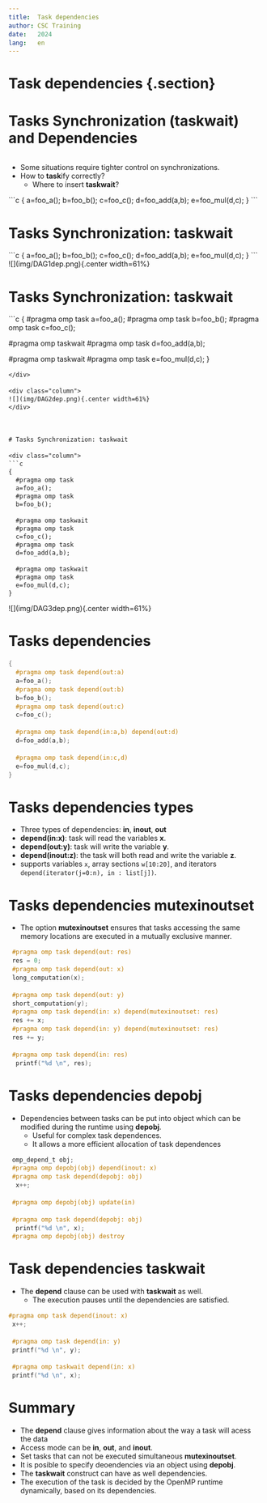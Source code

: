 ```yaml
---
title:  Task dependencies
author: CSC Training
date:   2024
lang:   en
---
```


# Task dependencies {.section}

# Tasks Synchronization (**taskwait**) and Dependencies

<div class="column">

- Some situations require tighter control on synchronizations.
- How to **task**ify correctly?
    - Where to insert **taskwait**?

</div>

<div class="column">
```c
{
  a=foo_a();
  b=foo_b();
  c=foo_c();
  d=foo_add(a,b);
  e=foo_mul(d,c);
}
``` 
</div>

# Tasks Synchronization: **taskwait**


<div class="column">
```c
{
  a=foo_a();
  b=foo_b();
  c=foo_c();
  d=foo_add(a,b);
  e=foo_mul(d,c);
}
``` 
</div>

<div class="column">
![](img/DAG1dep.png){.center width=61%}
</div>


# Tasks Synchronization: **taskwait**


<div class="column">
```c
{
  #pragma omp task
  a=foo_a();
  #pragma omp task
  b=foo_b();
  #pragma omp task
  c=foo_c();

  #pragma omp taskwait
  #pragma omp task
  d=foo_add(a,b);

  #pragma omp taskwait
  #pragma omp task
  e=foo_mul(d,c);
}
```  
</div>

<div class="column">
![](img/DAG2dep.png){.center width=61%}
</div>



# Tasks Synchronization: taskwait

<div class="column">
```c
{
  #pragma omp task
  a=foo_a();
  #pragma omp task
  b=foo_b();

  #pragma omp taskwait
  #pragma omp task
  c=foo_c();
  #pragma omp task
  d=foo_add(a,b);

  #pragma omp taskwait
  #pragma omp task
  e=foo_mul(d,c);
}
``` 
</div>

<div class="column">
![](img/DAG3dep.png){.center width=61%}
</div>

# Tasks dependencies

```c
{
  #pragma omp task depend(out:a)
  a=foo_a();
  #pragma omp task depend(out:b)
  b=foo_b();
  #pragma omp task depend(out:c)
  c=foo_c();

  #pragma omp task depend(in:a,b) depend(out:d)
  d=foo_add(a,b);
  
  #pragma omp task depend(in:c,d)
  e=foo_mul(d,c);
}
```  


# Tasks dependencies types

 - Three types of dependencies: **in**, **inout**, **out**
  - **depend(in:x)**: task will read the variables **x**.
  - **depend(out:y)**: task will write the variable **y**.
  - **depend(inout:z)**: the task will both read and write the variable **z**.
  - supports variables `x`, array sections `w[10:20]`, and iterators `depend(iterator(j=0:n), in : list[j])`.

# Tasks dependencies mutexinoutset

 - The option **mutexinoutset** ensures that tasks accessing the same memory locations are executed in a mutually exclusive manner.


```c
 #pragma omp task depend(out: res) 
 res = 0;
 #pragma omp task depend(out: x) 
 long_computation(x);

 #pragma omp task depend(out: y) 
 short_computation(y);
 #pragma omp task depend(in: x) depend(mutexinoutset: res) 
 res += x;
 #pragma omp task depend(in: y) depend(mutexinoutset: res) 
 res += y;

 #pragma omp task depend(in: res) 
  printf("%d \n", res);
``` 

# Tasks dependencies depobj

 - Dependencies between tasks can be put into object  which can be modified during the runtime using **depobj**.
    - Useful for complex task dependences. 
    - It allows a more efficient allocation of task dependences

```c
 omp_depend_t obj;
 #pragma omp depobj(obj) depend(inout: x)
 #pragma omp task depend(depobj: obj) 
  x++;

 #pragma omp depobj(obj) update(in)
 
 #pragma omp task depend(depobj: obj) 
  printf("%d \n", x);
 #pragma omp depobj(obj) destroy
``` 

# Task dependencies taskwait

 - The **depend** clause can be used with **taskwait** as well. 
    - The execution pauses until the dependencies are satisfied.

```c
#pragma omp task depend(inout: x) 
 x++;

 #pragma omp task depend(in: y) 
 printf("%d \n", y);

 #pragma omp taskwait depend(in: x)
 printf("%d \n", x);
``` 

# Summary

- The **depend** clause gives information about the way a task will acess the data
- Access mode can be **in**, **out**, and **inout**.
- Set tasks that can not be executed simultaneous **mutexinoutset**.
- It is posible to specify deoendencies via an object using **depobj**.
- The **taskwait** construct can have as well dependencies.
- The execution of the task is decided by the OpenMP runtime dynamically, based on its dependencies. 
